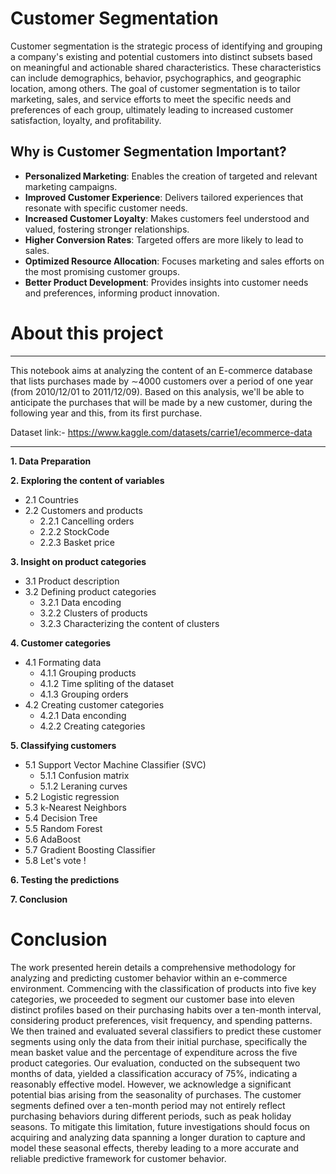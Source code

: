 # Customer Segmentation
Customer segmentation is the strategic process of identifying and grouping a company's existing and potential customers into distinct subsets based on meaningful and actionable shared characteristics. These characteristics can include demographics, behavior, psychographics, and geographic location, among others. The goal of customer segmentation is to tailor marketing, sales, and service efforts to meet the specific needs and preferences of each group, ultimately leading to increased customer satisfaction, loyalty, and profitability.

## Why is Customer Segmentation Important?

- **Personalized Marketing**: Enables the creation of targeted and relevant marketing campaigns.
- **Improved Customer Experience**: Delivers tailored experiences that resonate with specific customer needs.
- **Increased Customer Loyalty**: Makes customers feel understood and valued, fostering stronger relationships.
- **Higher Conversion Rates**: Targeted offers are more likely to lead to sales.
- **Optimized Resource Allocation**: Focuses marketing and sales efforts on the most promising customer groups.
- **Better Product Development**: Provides insights into customer needs and preferences, informing product innovation.

# About this project
____

This notebook aims at analyzing the content of an E-commerce database that lists purchases made by $\sim$4000 customers over a period of one year (from 2010/12/01 to 2011/12/09). Based on this analysis, we'll be able to anticipate the purchases that will be made by a new customer, during the following year and this, from its first purchase. <br>

Dataset link:- https://www.kaggle.com/datasets/carrie1/ecommerce-data


___
**1. Data Preparation**

**2. Exploring the content of variables**

   - 2.1 Countries
   - 2.2 Customers and products
       * 2.2.1 Cancelling orders
       * 2.2.2 StockCode
       * 2.2.3 Basket price

**3. Insight on product categories**

   - 3.1 Product description 
   - 3.2 Defining product categories 
       * 3.2.1 Data encoding
       * 3.2.2 Clusters of products
       * 3.2.3 Characterizing the content of clusters
   
**4. Customer categories**

   - 4.1 Formating data
       * 4.1.1 Grouping products 
       * 4.1.2 Time spliting of the dataset
       * 4.1.3 Grouping orders 
   - 4.2 Creating customer categories
       * 4.2.1 Data enconding
       * 4.2.2 Creating categories

**5. Classifying customers**

   - 5.1 Support Vector Machine Classifier (SVC)
       * 5.1.1 Confusion matrix
       * 5.1.2 Leraning curves 
   - 5.2 Logistic regression 
   - 5.3 k-Nearest Neighbors
   - 5.4 Decision Tree
   - 5.5 Random Forest
   - 5.6 AdaBoost
   - 5.7 Gradient Boosting Classifier
   - 5.8 Let's vote !
   
**6. Testing the predictions**

**7. Conclusion**


# Conclusion

The work presented herein details a comprehensive methodology for analyzing and predicting customer behavior within an e-commerce environment. Commencing with the classification of products into five key categories, we proceeded to segment our customer base into eleven distinct profiles based on their purchasing habits over a ten-month interval, considering product preferences, visit frequency, and spending patterns. We then trained and evaluated several classifiers to predict these customer segments using only the data from their initial purchase, specifically the mean basket value and the percentage of expenditure across the five product categories. Our evaluation, conducted on the subsequent two months of data, yielded a classification accuracy of 75%, indicating a reasonably effective model. However, we acknowledge a significant potential bias arising from the seasonality of purchases. The customer segments defined over a ten-month period may not entirely reflect purchasing behaviors during different periods, such as peak holiday seasons. To mitigate this limitation, future investigations should focus on acquiring and analyzing data spanning a longer duration to capture and model these seasonal effects, thereby leading to a more accurate and reliable predictive framework for customer behavior.
